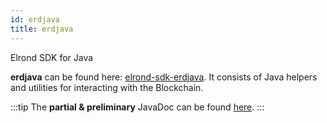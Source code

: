```yaml
---
id: erdjava
title: erdjava
---
```


Elrond SDK for Java

**erdjava** can be found here: [elrond-sdk-erdjava](https://github.com/ElrondNetwork/elrond-sdk-erdjava/).
It consists of Java helpers and utilities for interacting with the Blockchain.

:::tip
The **partial & preliminary** JavaDoc can be found [here](https://elrondnetwork.github.io/elrond-sdk-docs/erdjava).
:::
